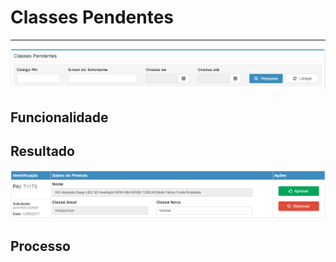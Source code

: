 # Classes Pendentes

---

![](/assets/comercialSolicatacoesClassesPendentes01.png)

## Funcionalidade

## Resultado

![](/assets/comercialSolicatacoesClassesPendentes02.png)

## Processo


